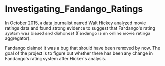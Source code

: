 # Investigating_Fandango_Ratings
In October 2015, a data journalist named Walt Hickey analyzed movie ratings data and found strong evidence to suggest that Fandango's rating system was biased and dishonest (Fandango is an online movie ratings aggregator).

Fandango claimed it was a bug that should have been removed by now. The goal of the project is to figure out whether there has been any change in Fandango's rating system after Hickey's analysis.
